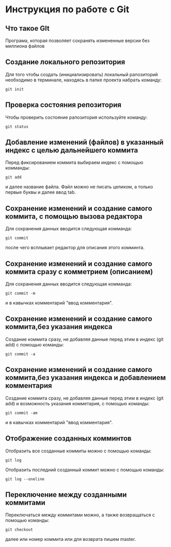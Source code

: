 # **Инструкция по работе с Git**

## Что такое GIt

Програма, которая позволяет сохранять измененные версии без миллиона файлов

## Создание локального репозитория

Для того чтобы создать (инициализировать) локальный рапозиторий необходимо в терминале, находясь в папке проекта набрать команду:

    git init 

## Проверка состояния репозитория

Чтобы проверить состояние рапозитория используйте команду:

    git status

## Добавление изменений (файлов) в указанный индекс с целью дальнейшего коммита

Перед фиксированием коммита выбираем индекс с помощью комманды:

    git add
и далее название файла. Файл можно не писать целиком, а только первые буквы и далее ввод tab.


## Сохранение изменений и создание самого коммита, с помощью вызова редактора

Для сохранения данных вводится следующая комманда:

    git commit

   после чего всплывает редактор для описания этого комминта.

   ## Сохранение изменений и создание самого коммита сразу с комметрием (описанием)

   Для сохранения данных вводится следующая комманда:

    git commit -m
 и в кавычках комментарий "ввод комментария".

 ## Сохранение изменений и создание самого коммита,без указания индекса

 Создание коммита сразу, не добавляя данные перед этим в индекс (git add) с помощью команды:

    git commit -a


## Сохранение изменений и создание самого коммита,без указания индекса и добавлением комментария

Создание коммита сразу, не добавляя данные перед этим в индекс (git add)  и возможность указания комметария, с помощью команды:

    git commit -am

и в кавычках комментарий "ввод комментария".

## Отображение созданных комминтов

Отобразить все созданные коммиты можно с помощью команды:

    git log

Отобразить последний созданный коммит можно с помощью команды:

    git log --oneline

## Переключение между созданными коммитами

Переключаться между коммитами можно, а также возвращаться с помощью команды:

    git checkout

далее или номер коммита или для возврата пишем master.
